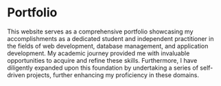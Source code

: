 # Portfolio
This website serves as a comprehensive portfolio showcasing my accomplishments as a dedicated student and independent practitioner in the fields of web development, database management, and application development. My academic journey provided me with invaluable opportunities to acquire and refine these skills. Furthermore, I have diligently expanded upon this foundation by undertaking a series of self-driven projects, further enhancing my proficiency in these domains.
